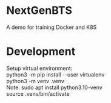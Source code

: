 # NextGenBTS
A demo for training Docker and K8S 

# Development  
Setup virtual environment:  
python3 -m pip install --user virtualenv  
python3 -m venv .venv  
Note: sudo apt install python3.10-venv  
source .venv/bin/activate

